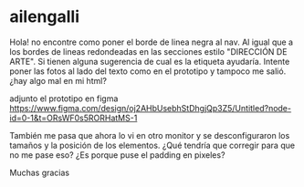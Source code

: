 # ailengalli
Hola! no encontre como poner el borde de linea negra al nav. Al igual que a los bordes de lineas redondeadas en las secciones estilo "DIRECCIÓN DE ARTE".
Si tienen alguna sugerencia de cual es la etiqueta ayudaría. Intente poner las fotos al lado del texto como en el prototipo y tampoco me salió. ¿hay algo mal en mi html? 

adjunto el prototipo en figma
https://www.figma.com/design/oj2AHbUsebhStDhgjQp3Z5/Untitled?node-id=0-1&t=ORsWF0s5RORHatMS-1

También me pasa que ahora lo vi en otro monitor y se desconfiguraron los tamaños y la posición de los elementos. ¿Qué tendría que corregir para que no me pase eso? ¿Es porque puse el padding en pixeles? 

Muchas gracias
